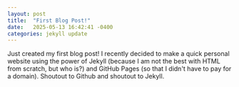 ```yaml
---
layout: post
title:  "First Blog Post!"
date:   2025-05-13 16:42:41 -0400
categories: jekyll update
---
```

Just created my first blog post! I recently decided to make a quick personal website using the power of Jekyll (because I am not the best with HTML from scratch, but who is?) and GitHub Pages (so that I didn't have to pay for a domain). Shoutout to Github and shoutout to Jekyll. 
